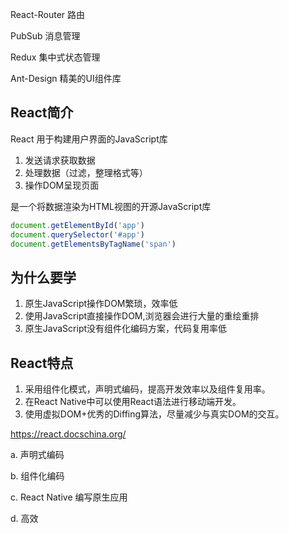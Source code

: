 React-Router 路由

PubSub 消息管理

Redux 集中式状态管理

Ant-Design 精美的UI组件库

## React简介

React 用于构建用户界面的JavaScript库

1. 发送请求获取数据
2. 处理数据（过滤，整理格式等）
3. 操作DOM呈现页面

是一个将数据渲染为HTML视图的开源JavaScript库


```js
document.getElementById('app')
document.querySelector('#app')
document.getElementsByTagName('span')
```

## 为什么要学

1. 原生JavaScript操作DOM繁琐，效率低
2. 使用JavaScript直接操作DOM,浏览器会进行大量的重绘重排
3. 原生JavaScript没有组件化编码方案，代码复用率低

## React特点

1. 采用组件化模式，声明式编码，提高开发效率以及组件复用率。
2. 在React Native中可以使用React语法进行移动端开发。
3. 使用虚拟DOM+优秀的Diffing算法，尽量减少与真实DOM的交互。

https://react.docschina.org/

a. 声明式编码

b. 组件化编码

c. React Native 编写原生应用

d. 高效